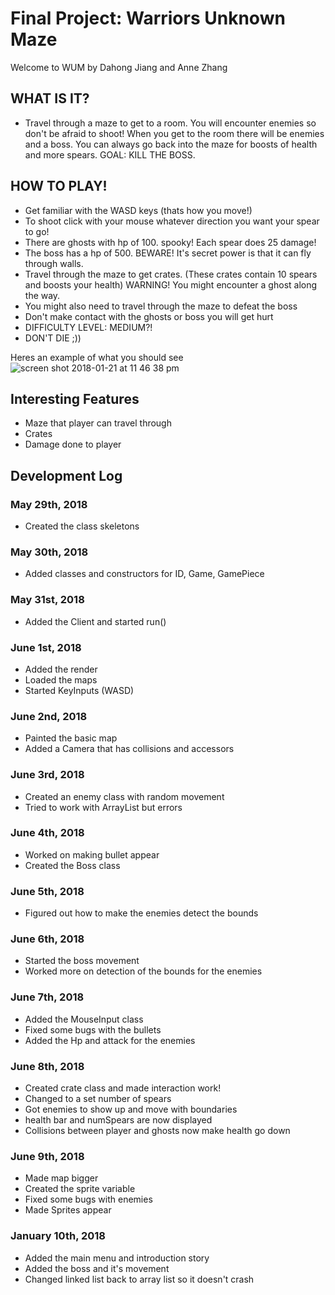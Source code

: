 # <b> Final Project: Warriors Unknown Maze </b>
Welcome to WUM by Dahong Jiang and Anne Zhang
## WHAT IS IT?
* Travel through a maze to get to a room. You will encounter enemies so don't be afraid to shoot! When you get to the room there will be enemies and a boss. You can always go back into the maze for boosts of health and more spears. GOAL: KILL THE BOSS. 
## HOW TO PLAY!
* Get familiar with the WASD keys (thats how you move!)
* To shoot click with your mouse whatever direction you want your spear to go! 
* There are ghosts with hp of 100. spooky! Each spear does 25 damage! 
* The boss has a hp of 500. BEWARE! It's secret power is that it can fly through walls. 
* Travel through the maze to get crates. (These crates contain 10 spears and boosts your health) WARNING! You might encounter a ghost along the way. 
* You might also need to travel through the maze to defeat the boss
* Don't make contact with the ghosts or boss you will get hurt
* DIFFICULTY LEVEL: MEDIUM?!
* DON'T DIE ;))

Heres an example of what you should see
![screen shot 2018-01-21 at 11 46 38 pm](https://user-images.githubusercontent.com/33818024/35205765-c022ad9a-ff05-11e7-9461-5d58df0dc3a2.png)

## Interesting Features
* Maze that player can travel through 
* Crates
* Damage done to player

## Development Log
### May 29th, 2018
* Created the class skeletons
### May 30th, 2018
* Added classes and constructors for ID, Game, GamePiece
### May 31st, 2018
* Added the Client and started run()
### June 1st, 2018
* Added the render
* Loaded the maps
* Started KeyInputs (WASD)
### June 2nd, 2018
* Painted the basic map
* Added a Camera that has collisions and accessors
### June 3rd, 2018
* Created an enemy class with random movement
* Tried to work with ArrayList but errors
### June 4th, 2018
* Worked on making bullet appear
* Created the Boss class
### June 5th, 2018
* Figured out how to make the enemies detect the bounds
### June 6th, 2018
* Started the boss movement
* Worked more on detection of the bounds for the enemies
### June 7th, 2018
* Added the MouseInput class
* Fixed some bugs with the bullets
* Added the Hp and attack for the enemies
### June 8th, 2018
* Created crate class and made interaction work!
* Changed to a set number of spears
* Got enemies to show up and move with boundaries
* health bar and numSpears are now displayed
* Collisions between player and ghosts now make health go down
### June 9th, 2018
* Made map bigger
* Created the sprite variable
* Fixed some bugs with enemies
* Made Sprites appear
### January 10th, 2018
* Added the main menu and introduction story
* Added the boss and it's movement
* Changed linked list back to array list so it doesn't crash

